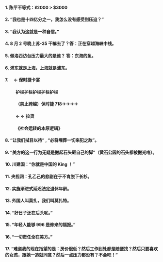 #### 1. 陈平不等式：¥2000 > \$3000

#### 2. “我也是十四亿分之一，我怎么没有感受到压迫？”

#### 3. “我认为这就是一种自信。”

#### 4. 8 月 2 号晚上苏-35 干嘛去了？答：正在穿越海峡中线。

#### 5. 佩洛西访台压力最大的是谁？ 答：东海的鱼。

#### 6. 浦东就是上海，上海就是浦东。

#### 7.&emsp; ← 保时捷卡宴

#### &emsp; &emsp; 护栏护栏护栏护栏护栏

#### &emsp; &emsp; （禁止跨越）保时捷 718→→→→

#### &emsp; &emsp; ← ← 拉货

#### &emsp; &emsp; 《社会运转的本原逻辑》

#### 8. “让我们拭目以待” , “必将埋葬一切来犯之敌”。

#### 9. “美方的这一行为无疑是搬起石头砸自己的脚”（黄石公园的石头都被搬光咯）。

#### 10. 川建国：“你就是中国的 King ！”

#### 11. 央视网：孔乙己的悲剧在于不肯脱下长衫。

#### 12. 实施渐进式延迟法定退休年龄。

#### 13. 外国人叫莫扎，我们叫莫扎特。

#### 14. “好日子还在后头呢。”

#### 15. “年轻人能够 996 是修来的福报。”

#### 16. “一切责任全在美方。”

#### 17. “难道我的现在指望的是：房价很低？然后工作到处都是随便找？然后只要喜欢的女孩，跟她一追就同意？然后一点压力都没有？不会吧！”
